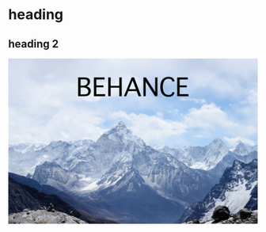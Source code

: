 # heading
## heading 2
![mountain](https://github.com/lilykettle/first_repo/blob/main/mountain.jpg)
